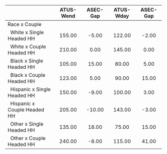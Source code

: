 
|                      |    ATUS-Wend |     ASEC-Gap |    ATUS-Wday |     ASEC-Gap |
| -------------------- | :----------: | :----------: | :----------: | :----------: |
| Race x Couple        |              |              |              |              |
| &nbsp;&nbsp;White x Single Headed HH |       155.00 |        -5.00 |       122.00 |        -2.00 |
| &nbsp;&nbsp;White x Couple Headed HH |       210.00 |         0.00 |       145.00 |         0.00 |
| &nbsp;&nbsp;Black x Single Headed HH |       105.00 |        15.00 |        80.00 |         5.00 |
| &nbsp;&nbsp;Black x Couple Headed HH |       123.00 |         5.00 |        90.00 |        15.00 |
| &nbsp;&nbsp;Hispanic x Single Headed HH |       150.00 |        -9.00 |       100.00 |         3.00 |
| &nbsp;&nbsp;Hispanic x Couple Headed HH |       205.00 |       -10.00 |       143.00 |        -3.00 |
| &nbsp;&nbsp;Other x Single Headed HH |       135.00 |        18.00 |        75.00 |        15.00 |
| &nbsp;&nbsp;Other x Couple Headed HH |       240.00 |        -8.00 |       115.00 |        41.00 |

